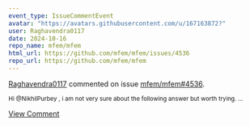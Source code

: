 ```yaml
---
event_type: IssueCommentEvent
avatar: "https://avatars.githubusercontent.com/u/167163872?"
user: Raghavendra0117
date: 2024-10-16
repo_name: mfem/mfem
html_url: https://github.com/mfem/mfem/issues/4536
repo_url: https://github.com/mfem/mfem
---
```


<a href='https://github.com/Raghavendra0117' target='_blank'>Raghavendra0117</a> commented on issue <a href='https://github.com/mfem/mfem/issues/4536' target='_blank'>mfem/mfem#4536</a>.

<small>Hi @NikhilPurbey , i am not very sure about the following answer but worth trying....</small>

<a href='https://github.com/mfem/mfem/issues/4536' target='_blank'>View Comment</a>